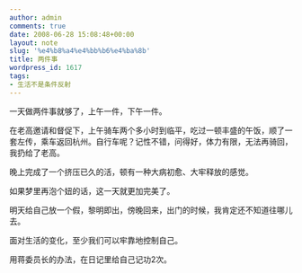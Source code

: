 ```yaml
---
author: admin
comments: true
date: 2008-06-28 15:08:48+00:00
layout: note
slug: '%e4%b8%a4%e4%bb%b6%e4%ba%8b'
title: 两件事
wordpress_id: 1617
tags:
- 生活不是条件反射
---
```


一天做两件事就够了，上午一件，下午一件。

在老高邀请和督促下，上午骑车两个多小时到临平，吃过一顿丰盛的午饭，顺了一套左传，乘车返回杭州。自行车呢？记性不错，问得好，体力有限，无法再骑回，我扔给了老高。

晚上完成了一个挤压已久的活，顿有一种大病初愈、大牢释放的感觉。

如果梦里再泡个妞的话，这一天就更加完美了。

明天给自己放一个假，黎明即出，傍晚回来，出门的时候，我肯定还不知道往哪儿去。

面对生活的变化，至少我们可以牢靠地控制自己。

用蒋委员长的办法，在日记里给自己记功2次。
